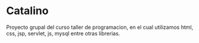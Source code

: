 # Catalino
Proyecto grupal del curso taller de programacion, en el cual utilizamos html, css, jsp, servlet, js, mysql entre otras librerias.
